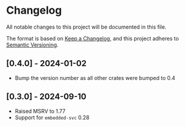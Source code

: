 # Changelog

All notable changes to this project will be documented in this file.

The format is based on [Keep a Changelog](https://keepachangelog.com/en/1.0.0/),
and this project adheres to [Semantic Versioning](https://semver.org/spec/v2.0.0.html).

## [0.4.0] - 2024-01-02
* Bump the version number as all other crates were bumped to 0.4

## [0.3.0] - 2024-09-10
* Raised MSRV to 1.77
* Support for `embedded-svc` 0.28